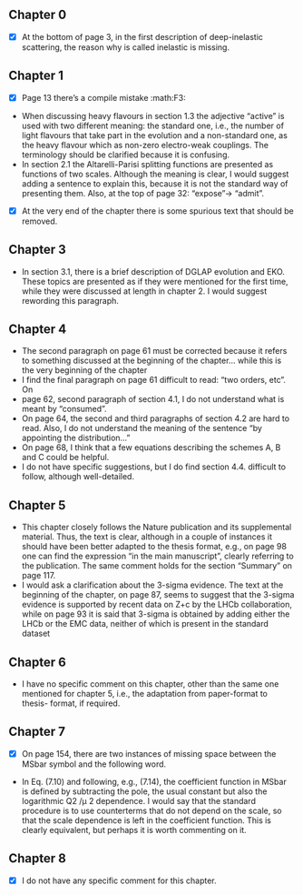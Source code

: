 ## Chapter 0
- [x] At the bottom of page 3, in the first description of deep-inelastic scattering,
  the reason why is called inelastic is missing.

## Chapter 1
- [x] Page 13 there’s a compile mistake :math:F3:
- When discussing heavy flavours in section 1.3 the adjective “active” is used
  with two different meaning: the standard one, i.e., the number of light
  flavours that take part in the evolution and a non-standard one, as the heavy
  flavour which as non-zero electro-weak couplings. The terminology should be
  clarified because it is confusing.
- In section 2.1 the Altarelli-Parisi splitting functions are presented as
  functions of two scales. Although the meaning is clear, I would suggest adding
  a sentence to explain this, because it is not the standard way of presenting
  them. Also, at the top of page 32: “expose”-> “admit”.
- [x] At the very end of the chapter there is some spurious text that should be
  removed.

## Chapter 3
- In section 3.1, there is a brief description of DGLAP evolution and EKO. These
  topics are presented as if they were mentioned for the first time, while they
  were discussed at length in chapter 2. I would suggest rewording this
  paragraph.

## Chapter 4
- The second paragraph on page 61 must be corrected because it refers to
  something discussed at the beginning of the chapter... while this is the very
  beginning of the chapter
- I find the final paragraph on page 61 difficult to read: “two orders, etc”. On
- page 62, second paragraph of section 4.1, I do not understand what is
  meant by “consumed”.
- On page 64, the second and third paragraphs of section 4.2 are hard to read.
  Also, I do not understand the meaning of the sentence “by appointing the
  distribution...”
- On page 68, I think that a few equations describing the schemes A, B and C
  could be helpful.
- I do not have specific suggestions, but I do find section 4.4. difficult to
  follow, although well-detailed.

## Chapter 5
- This chapter closely follows the Nature publication and its supplemental
  material. Thus, the text is clear, although in a couple of instances it should
  have been better adapted to the thesis format, e.g., on page 98 one can find
  the expression “in the main manuscript”, clearly referring to the publication.
  The same comment holds for the section “Summary” on page 117.
- I would ask a clarification about the 3-sigma evidence. The text at the
  beginning of the chapter, on page 87, seems to suggest that the 3-sigma
  evidence is supported by recent data on Z+c by the LHCb collaboration, while
  on page 93 it is said that 3-sigma is obtained by adding either the LHCb or
  the EMC data, neither of which is present in the standard dataset

## Chapter 6
- I have no specific comment on this chapter, other than the same one
  mentioned for chapter 5, i.e., the adaptation from paper-format to thesis-
  format, if required.

## Chapter 7
- [x] On page 154, there are two instances of missing space between the MSbar
  symbol and the following word.
- In Eq. (7.10) and following, e.g., (7.14), the coefficient function in MSbar
  is defined by subtracting the pole, the usual constant but also the
  logarithmic Q2 /μ 2 dependence. I would say that the standard procedure is to
  use counterterms that do not depend on the scale, so that the scale dependence
  is left in the coefficient function. This is clearly equivalent, but perhaps
  it is worth commenting on it.

## Chapter 8
- [x] I do not have any specific comment for this chapter.
